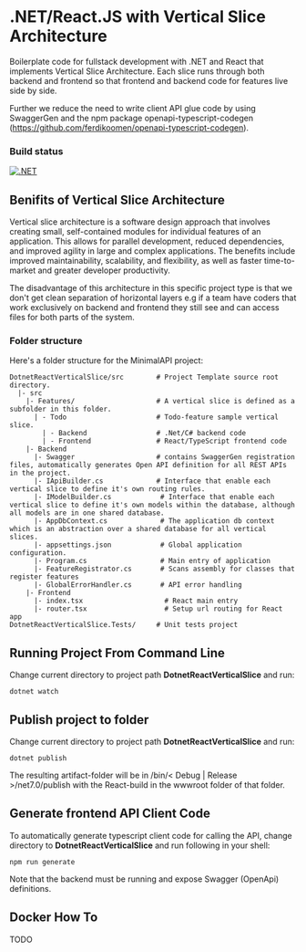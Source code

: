 # .NET/React.JS with Vertical Slice Architecture
Boilerplate code for fullstack development with .NET and React that implements
Vertical Slice Architecture. Each slice runs through 
both backend and frontend so that frontend and backend code for features live side by side. 

Further we reduce the need to write client API glue code by using SwaggerGen and
the npm package openapi-typescript-codegen
(https://github.com/ferdikoomen/openapi-typescript-codegen).

### Build status
[![.NET](https://github.com/kavhad/dotnet-project-templates/actions/workflows/dotnet.yml/badge.svg)](https://github.com/kavhad/dotnet-project-templates/actions/workflows/dotnet.yml)


## Benifits of Vertical Slice Architecture
Vertical slice architecture is a software design approach that involves creating small, 
self-contained modules for individual features of an application. This allows for parallel development, 
reduced dependencies, and improved agility in large and complex applications. The benefits 
include improved maintainability, scalability, and flexibility, as well as faster time-to-market 
and greater developer productivity.

The disadvantage of this architecture in this specific project type is 
that we don't get clean separation of horizontal layers e.g if a team have coders that
work exclusively on backend and frontend they still see and can access files for both parts of the system.

### Folder structure

Here's a folder structure for the MinimalAPI project:

```
DotnetReactVerticalSlice/src        # Project Template source root directory.
  |- src
    |- Features/                    # A vertical slice is defined as a subfolder in this folder.
      | - Todo                      # Todo-feature sample vertical slice.  
        | - Backend                 # .Net/C# backend code
        | - Frontend                # React/TypeScript frontend code
    |- Backend
      |- Swagger                    # contains SwaggerGen registration files, automatically generates Open API definition for all REST APIs in the project.           
      |- IApiBuilder.cs             # Interface that enable each vertical slice to define it's own routing rules.
      |- IModelBuilder.cs            # Interface that enable each vertical slice to define it's own models within the database, although all models are in one shared database.
      |- AppDbContext.cs             # The application db context which is an abstraction over a shared database for all vertical slices. 
      |- appsettings.json            # Global application configuration.
      |- Program.cs                  # Main entry of application
      |- FeatureRegistrator.cs       # Scans assembly for classes that register features
      |- GlobalErrorHandler.cs       # API error handling
    |- Frontend
      |- index.tsx                    # React main entry
      |- router.tsx                   # Setup url routing for React app
DotnetReactVerticalSlice.Tests/     # Unit tests project
```


## Running Project From Command Line

Change current directory to project path __DotnetReactVerticalSlice__ 
and run:
```shell
dotnet watch
```

## Publish project to folder
Change current directory to project path __DotnetReactVerticalSlice__
and run:

```shell
dotnet publish
```
The resulting artifact-folder will be in /bin/&lt; Debug | Release &gt;/net7.0/publish
with the React-build in the wwwroot folder of that folder.

## Generate frontend API Client Code 
To automatically generate typescript client code for calling
the API, change directory to __DotnetReactVerticalSlice__ and 
run following in your shell:

```shell
npm run generate
```

Note that the backend must be running and expose Swagger (OpenApi) definitions.

## Docker How To
TODO

